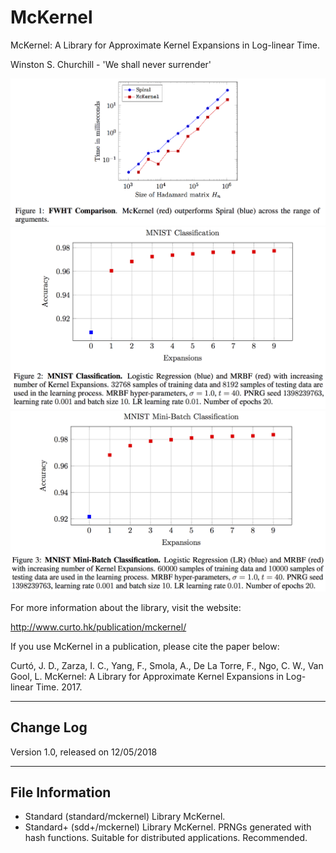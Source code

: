 # McKernel

McKernel: A Library for Approximate Kernel Expansions in Log-linear Time.

Winston S. Churchill - 'We shall never surrender'

![FWHT](fwht.png)
![McKernel](mrbf_mnist.png)
![KMNG](mrbf_mnist2.png)

For more information about the library, visit the website:

  http://www.curto.hk/publication/mckernel/

If you use McKernel in a publication, please cite the paper below:

Curtó, J. D., Zarza, I. C., Yang, F., Smola, A., De La Torre, F., Ngo, C. W., Van Gool, L.
McKernel: A Library for Approximate Kernel Expansions in Log-linear Time. 2017.

--------------------------------------------------------
Change Log
--------------------------------------------------------

Version 1.0, released on 12/05/2018

--------------------------------------------------------
File Information
--------------------------------------------------------

- Standard (standard/mckernel)
       Library McKernel.
- Standard+ (sdd+/mckernel)
       Library McKernel. PRNGs generated with hash functions. Suitable for distributed applications. Recommended.
